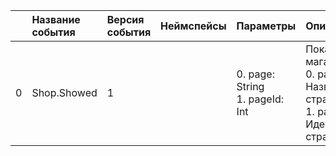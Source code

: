 | | Название события | Версия события | Неймспейсы | Параметры | Описание | Комментарий | Android | iOS | Flutter | WebSmartTV | Unity |
|---:|:---|:---|:---|:---|:---|:---|:---|:---|:---|:---|:---|
|0|Shop.Showed|1||0. page: String<br>1. pageId: Int<br>|Показ экрана магазина<br>0. page - Название страницы<br>1. pageId - Идентификатор страницы<br>||В разработке https://your-tracker.com|В разработке https://your-tracker.com|В разработке https://your-tracker.com|В разработке https://your-tracker.com|В разработке https://your-tracker.com|